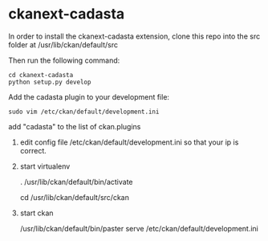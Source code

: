 # ckanext-cadasta

In order to install the ckanext-cadasta extension, clone this repo into the src folder at /usr/lib/ckan/default/src

Then run the following command:
```
cd ckanext-cadasta
python setup.py develop
```

Add the cadasta plugin to your development file:
```
sudo vim /etc/ckan/default/development.ini
```
add "cadasta" to the list of ckan.plugins

1. edit config file /etc/ckan/default/development.ini so that your ip is correct.
2. start virtualenv 

    . /usr/lib/ckan/default/bin/activate
    
    cd /usr/lib/ckan/default/src/ckan
    
3. start ckan

    /usr/lib/ckan/default/bin/paster serve /etc/ckan/default/development.ini
